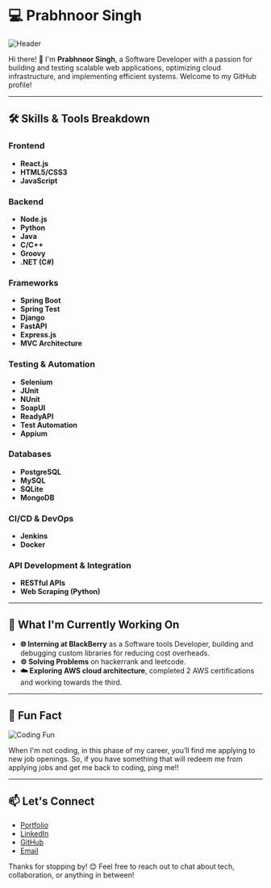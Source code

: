 # 💻 Prabhnoor Singh

![Header](https://media.giphy.com/media/qgQUggAC3Pfv687qPC/giphy.gif)

Hi there! 👋 I'm **Prabhnoor Singh**, a Software Developer with a passion for building and testing scalable web applications, optimizing cloud infrastructure, and implementing efficient systems. Welcome to my GitHub profile!

---

## 🛠️ Skills & Tools Breakdown

### Frontend
- **React.js**
- **HTML5/CSS3**
- **JavaScript**

### Backend
- **Node.js**
- **Python**
- **Java**
- **C/C++**
- **Groovy**
- **.NET (C#)**

### Frameworks
- **Spring Boot**
- **Spring Test**
- **Django**
- **FastAPI**
- **Express.js**
- **MVC Architecture**

### Testing & Automation
- **Selenium**
- **JUnit**
- **NUnit**
- **SoapUI**
- **ReadyAPI**
- **Test Automation**
- **Appium**

### Databases
- **PostgreSQL**
- **MySQL**
- **SQLite**
- **MongoDB**

### CI/CD & DevOps
- **Jenkins**
- **Docker**

### API Development & Integration
- **RESTful APIs**
- **Web Scraping (Python)**

---

## 🚀 What I'm Currently Working On

- **🌐 Interning at BlackBerry** as a Software tools Developer, building and debugging custom libraries for reducing cost overheads.
- **⚙️ Solving Problems** on hackerrank and leetcode.
- **☁️ Exploring AWS cloud architecture**, completed 2 AWS certifications and working towards the third.

---



## 🎯 Fun Fact

![Coding Fun](https://media.giphy.com/media/ZVik7pBtu9dNS/giphy.gif)

When I'm not coding, in this phase of my career, you’ll find me applying to new job openings. So, if you have something that will redeem me from applying jobs and get me back to coding, ping me!!

---

## 📫 Let's Connect
- [Portfolio](https://prabhnosingh.github.io/)
- [LinkedIn](https://www.linkedin.com/in/prabh-noor-singh/)
- [GitHub](https://github.com/prabhnosingh/)
- [Email](mailto:prabhnoorsingh23000@gmail.com)

Thanks for stopping by! 😊 Feel free to reach out to chat about tech, collaboration, or anything in between!
